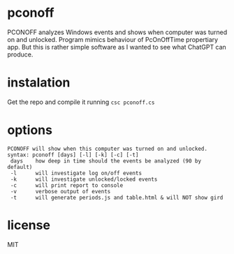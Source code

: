 # pconoff
PCONOFF analyzes Windows events and shows when computer was turned on and unlocked. 
Program mimics behaviour of PcOnOffTime propertiary app. But this is rather simple software 
as I wanted to see what ChatGPT can produce.

# instalation
Get the repo and compile it running `csc pconoff.cs`

# options
```
PCONOFF will show when this computer was turned on and unlocked.
syntax: pconoff [days] [-l] [-k] [-c] [-t]
 days    how deep in time should the events be analyzed (90 by default)
 -l      will investigate log on/off events
 -k      will investigate unlocked/locked events
 -c      will print report to console
 -v      verbose output of events
 -t      will generate periods.js and table.html & will NOT show gird
```

# license
MIT